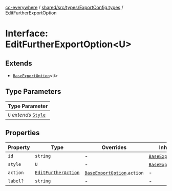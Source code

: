 [cc-everywhere](../../../../../index.md) / [shared/src/types/ExportConfig.types](../index.md) / EditFurtherExportOption

# Interface: EditFurtherExportOption<U\>

## Extends

- [`BaseExportOption`](BaseExportOption.md)<`U`\>

## Type Parameters

| Type Parameter |
| ------ |
| `U` *extends* [`Style`](Style.md) |

## Properties

| Property | Type | Overrides | Inherited from |
| ------ | ------ | ------ | ------ |
| `id` | `string` | - | [`BaseExportOption`](BaseExportOption.md).`id` |
| `style` | `U` | - | [`BaseExportOption`](BaseExportOption.md).`style` |
| `action` | [`EditFurtherAction`](EditFurtherAction.md) | [`BaseExportOption`](BaseExportOption.md).`action` | - |
| `label?` | `string` | - | - |
